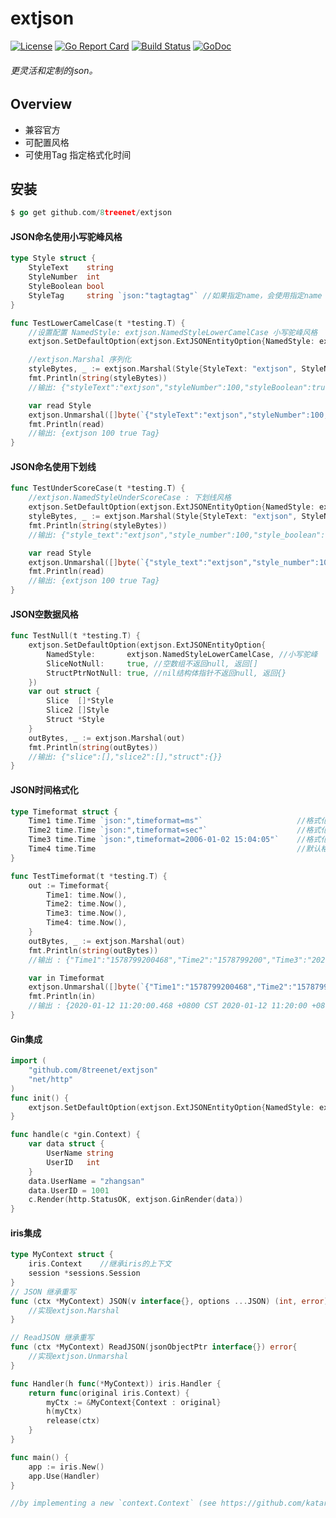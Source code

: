 # extjson
[![License](https://img.shields.io/badge/License-Apache%202.0-blue.svg)](https://github.com/8treenet/extjson/blob/master/LICENSE) [![Go Report Card](https://goreportcard.com/badge/github.com/8treenet/tcp)](https://goreportcard.com/report/github.com/8treenet/tcp) [![Build Status](https://travis-ci.org/8treenet/gotree.svg?branch=master)](https://travis-ci.org/8treenet/gotree) [![GoDoc](https://godoc.org/github.com/8treenet/extjson?status.svg)](https://godoc.org/github.com/8treenet/extjson)

###### 更灵活和定制的json。

## Overview
- 兼容官方
- 可配置风格
- 可使用Tag 指定格式化时间


## 安装
```go
$ go get github.com/8treenet/extjson
```


#### JSON命名使用小写驼峰风格
```go
type Style struct {
    StyleText    string
    StyleNumber  int
    StyleBoolean bool
    StyleTag     string `json:"tagtagtag"` //如果指定name，会使用指定name
}

func TestLowerCamelCase(t *testing.T) {
    //设置配置 NamedStyle: extjson.NamedStyleLowerCamelCase 小写驼峰风格
    extjson.SetDefaultOption(extjson.ExtJSONEntityOption{NamedStyle: extjson.NamedStyleLowerCamelCase})

    //extjson.Marshal 序列化
    styleBytes, _ := extjson.Marshal(Style{StyleText: "extjson", StyleNumber: 100, StyleBoolean: true, StyleTag: "Tag"})
    fmt.Println(string(styleBytes))
    //输出: {"styleText":"extjson","styleNumber":100,"styleBoolean":true,"tagtagtag":"Tag"}

    var read Style
    extjson.Unmarshal([]byte(`{"styleText":"extjson","styleNumber":100,"styleBoolean":true,"tagtagtag":"Tag"}`), &read)
    fmt.Println(read)
    //输出: {extjson 100 true Tag}
}
```

#### JSON命名使用下划线
```go
func TestUnderScoreCase(t *testing.T) {
    //extjson.NamedStyleUnderScoreCase : 下划线风格
    extjson.SetDefaultOption(extjson.ExtJSONEntityOption{NamedStyle: extjson.NamedStyleUnderScoreCase})
    styleBytes, _ := extjson.Marshal(Style{StyleText: "extjson", StyleNumber: 100, StyleBoolean: true, StyleTag: "Tag"})
    fmt.Println(string(styleBytes))
    //输出: {"style_text":"extjson","style_number":100,"style_boolean":true,"tagtagtag":"Tag"}

    var read Style
    extjson.Unmarshal([]byte(`{"style_text":"extjson","style_number":100,"style_boolean":true,"tagtagtag":"Tag"}`), &read)
    fmt.Println(read)
    //输出: {extjson 100 true Tag}
}
```

#### JSON空数据风格
```go
func TestNull(t *testing.T) {
    extjson.SetDefaultOption(extjson.ExtJSONEntityOption{
        NamedStyle:       extjson.NamedStyleLowerCamelCase, //小写驼峰
        SliceNotNull:     true, //空数组不返回null, 返回[]
        StructPtrNotNull: true, //nil结构体指针不返回null, 返回{}
    })
    var out struct {
        Slice  []*Style
        Slice2 []Style
        Struct *Style
    }
    outBytes, _ := extjson.Marshal(out)
    fmt.Println(string(outBytes))
    //输出: {"slice":[],"slice2":[],"struct":{}}
}

```


#### JSON时间格式化
```go
type Timeformat struct {
    Time1 time.Time `json:",timeformat=ms"`                     //格式化毫秒
    Time2 time.Time `json:",timeformat=sec"`                    //格式化秒
    Time3 time.Time `json:",timeformat=2006-01-02 15:04:05"`    //格式化日期时间
    Time4 time.Time                                             //默认格式
}

func TestTimeformat(t *testing.T) {
    out := Timeformat{
        Time1: time.Now(),
        Time2: time.Now(),
        Time3: time.Now(),
        Time4: time.Now(),
    }
    outBytes, _ := extjson.Marshal(out)
    fmt.Println(string(outBytes))
    //输出 : {"Time1":"1578799200468","Time2":"1578799200","Time3":"2020-01-12 11:20:00","Time4":"2020-01-12T11:20:00.468543+08:00"}

    var in Timeformat
    extjson.Unmarshal([]byte(`{"Time1":"1578799200468","Time2":"1578799200","Time3":"2020-01-12 11:20:00","Time4":"2020-01-12T11:20:00.468543+08:00"}`), &in)
    fmt.Println(in)
    //输出 : {2020-01-12 11:20:00.468 +0800 CST 2020-01-12 11:20:00 +0800 CST 2020-01-12 11:20:00 +0000 UTC 2020-01-12 11:20:00.468543 +0800 CST}
}
```

#### Gin集成
```go
import (
    "github.com/8treenet/extjson"
    "net/http"
)
func init() {
    extjson.SetDefaultOption(extjson.ExtJSONEntityOption{NamedStyle: extjson.NamedStyleUnderScoreCase})
}

func handle(c *gin.Context) {
    var data struct {
        UserName string
        UserID   int
    }
    data.UserName = "zhangsan"
    data.UserID = 1001
    c.Render(http.StatusOK, extjson.GinRender(data)) 
}
```

#### iris集成
```go
type MyContext struct {
	iris.Context    //继承iris的上下文
	session *sessions.Session
}
// JSON 继承重写
func (ctx *MyContext) JSON(v interface{}, options ...JSON) (int, error) {
    //实现extjson.Marshal
}

// ReadJSON 继承重写
func (ctx *MyContext) ReadJSON(jsonObjectPtr interface{}) error{
    //实现extjson.Unmarshal
}

func Handler(h func(*MyContext)) iris.Handler {
	return func(original iris.Context) {
        myCtx := &MyContext{Context : original}
		h(myCtx)
		release(ctx)
	}
}

func main() {
    app := iris.New()
    app.Use(Handler)
}

//by implementing a new `context.Context` (see https://github.com/kataras/iris/blob/master/_examples/routing/custom-context/new-implementation/main.go)
````